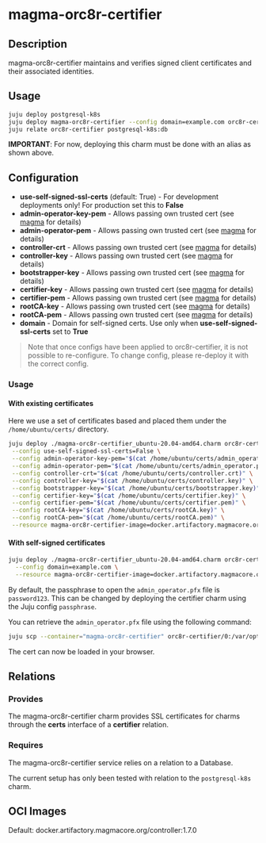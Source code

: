 # magma-orc8r-certifier

## Description
magma-orc8r-certifier maintains and verifies signed client certificates and their associated
identities.

## Usage

```bash
juju deploy postgresql-k8s
juju deploy magma-orc8r-certifier --config domain=example.com orc8r-certifier
juju relate orc8r-certifier postgresql-k8s:db
```

**IMPORTANT**: For now, deploying this charm must be done with an alias as shown above.


## Configuration
- **use-self-signed-ssl-certs** (default: True) - For development deployments only! For production set this to **False**
- **admin-operator-key-pem** - Allows passing own trusted cert (see [magma](https://www.magmacore.org/) for details)
- **admin-operator-pem** - Allows passing own trusted cert (see [magma](https://www.magmacore.org/) for details)
- **controller-crt** - Allows passing own trusted cert (see [magma](https://www.magmacore.org/) for details)
- **controller-key** - Allows passing own trusted cert (see [magma](https://www.magmacore.org/) for details)
- **bootstrapper-key** - Allows passing own trusted cert (see [magma](https://www.magmacore.org/) for details)
- **certifier-key** - Allows passing own trusted cert (see [magma](https://www.magmacore.org/) for details)
- **certifier-pem** - Allows passing own trusted cert (see [magma](https://www.magmacore.org/) for details)
- **rootCA-key** - Allows passing own trusted cert (see [magma](https://www.magmacore.org/) for details)
- **rootCA-pem** - Allows passing own trusted cert (see [magma](https://www.magmacore.org/) for details)
- **domain** - Domain for self-signed certs. Use only when **use-self-signed-ssl-certs** set to **True**

> Note that once configs have been applied to orc8r-certifier, it is not possible to re-configure.
> To change config, please re-deploy it with the correct config.

### Usage


#### With existing certificates
Here we use a set of certificates based and placed them under the `/home/ubuntu/certs/` directory.

```bash
juju deploy ./magma-orc8r-certifier_ubuntu-20.04-amd64.charm orc8r-certifier \
 --config use-self-signed-ssl-certs=False \
 --config admin-operator-key-pem="$(cat /home/ubuntu/certs/admin_operator.key.pem)" \
 --config admin-operator-pem="$(cat /home/ubuntu/certs/admin_operator.pem)" \
 --config controller-crt="$(cat /home/ubuntu/certs/controller.crt)" \
 --config controller-key="$(cat /home/ubuntu/certs/controller.key)" \
 --config bootstrapper-key="$(cat /home/ubuntu/certs/bootstrapper.key)" \
 --config certifier-key="$(cat /home/ubuntu/certs/certifier.key)" \
 --config certifier-pem="$(cat /home/ubuntu/certs/certifier.pem)" \
 --config rootCA-key="$(cat /home/ubuntu/certs/rootCA.key)" \
 --config rootCA-pem="$(cat /home/ubuntu/certs/rootCA.pem)" \
 --resource magma-orc8r-certifier-image=docker.artifactory.magmacore.org/controller:1.7.0
```

#### With self-signed certificates

```bash
juju deploy ./magma-orc8r-certifier_ubuntu-20.04-amd64.charm orc8r-certifier \
  --config domain=example.com \
  --resource magma-orc8r-certifier-image=docker.artifactory.magmacore.org/controller:1.7.0
```

By default, the passphrase to open the `admin_operator.pfx` file is `password123`. This can be 
changed by deploying the certifier charm using the Juju config `passphrase`.

You can retrieve the `admin_operator.pfx` file using the following command:

```bash
juju scp --container="magma-orc8r-certifier" orc8r-certifier/0:/var/opt/magma/certs/..data/admin_operator.pfx admin_operator.pfx
```

The cert can now be loaded in your browser.

## Relations

### Provides

The magma-orc8r-certifier charm provides SSL certificates for charms through the **certs** 
interface of a **certifier** relation.

### Requires
The magma-orc8r-certifier service relies on a relation to a Database. 

The current setup has only been tested with relation to the `postgresql-k8s` charm.

## OCI Images

Default: docker.artifactory.magmacore.org/controller:1.7.0
